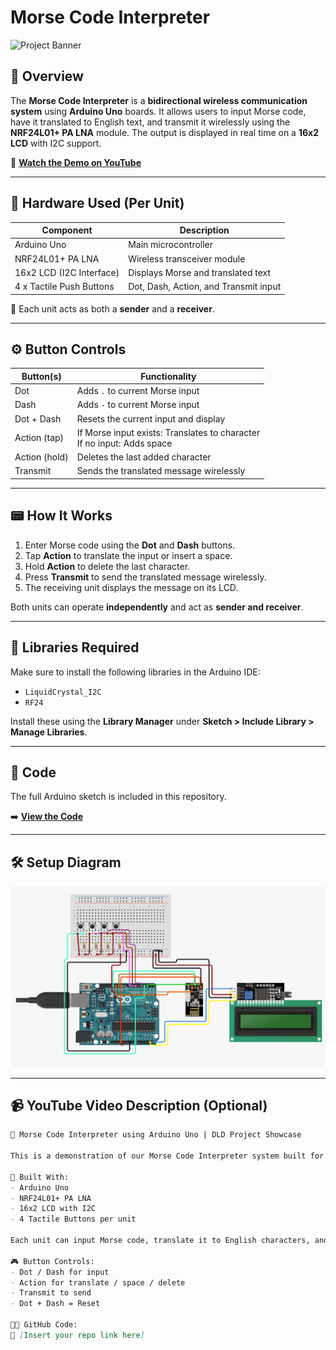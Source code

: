 # Morse Code Interpreter

![Project Banner](https://img.shields.io/badge/Arduino-Morse_Code_Interpreter-blue?style=for-the-badge&logo=arduino)

## 📡 Overview

The **Morse Code Interpreter** is a **bidirectional wireless communication system** using **Arduino Uno** boards. It allows users to input Morse code, have it translated to English text, and transmit it wirelessly using the **NRF24L01+ PA LNA** module. The output is displayed in real time on a **16x2 LCD** with I2C support.

🎥 [**Watch the Demo on YouTube**](https://www.youtube.com/watch?v=zYx_dkuq2mQ)

---

## 🧩 Hardware Used (Per Unit)

| Component                 | Description                            |
|--------------------------|----------------------------------------|
| Arduino Uno              | Main microcontroller                   |
| NRF24L01+ PA LNA         | Wireless transceiver module            |
| 16x2 LCD (I2C Interface) | Displays Morse and translated text     |
| 4 x Tactile Push Buttons | Dot, Dash, Action, and Transmit input  |

🔁 Each unit acts as both a **sender** and a **receiver**.

---

## ⚙️ Button Controls

| Button(s)     | Functionality                                                                 |
|---------------|--------------------------------------------------------------------------------|
| Dot           | Adds `.` to current Morse input                                               |
| Dash          | Adds `-` to current Morse input                                               |
| Dot + Dash    | Resets the current input and display                                          |
| Action (tap)  | If Morse input exists: Translates to character<br>If no input: Adds space     |
| Action (hold) | Deletes the last added character                                              |
| Transmit      | Sends the translated message wirelessly                                       |

---

## 📟 How It Works

1. Enter Morse code using the **Dot** and **Dash** buttons.
2. Tap **Action** to translate the input or insert a space.
3. Hold **Action** to delete the last character.
4. Press **Transmit** to send the translated message wirelessly.
5. The receiving unit displays the message on its LCD.

Both units can operate **independently** and act as **sender and receiver**.

---

## 🔧 Libraries Required

Make sure to install the following libraries in the Arduino IDE:

- `LiquidCrystal_I2C`
- `RF24`

Install these using the **Library Manager** under **Sketch > Include Library > Manage Libraries**.

---

## 💾 Code

The full Arduino sketch is included in this repository.

➡️ [**View the Code**](./main.ino)

---

## 🛠️ Setup Diagram

![Wiring Diagram](./Wiring_Diagram.png)

---

## 📹 YouTube Video Description (Optional)

```markdown
📡 Morse Code Interpreter using Arduino Uno | DLD Project Showcase

This is a demonstration of our Morse Code Interpreter system built for our DLD course.

🔧 Built With:
- Arduino Uno
- NRF24L01+ PA LNA
- 16x2 LCD with I2C
- 4 Tactile Buttons per unit

Each unit can input Morse code, translate it to English characters, and wirelessly transmit the message. The device also receives incoming transmissions and displays them on the LCD.

🎮 Button Controls:
- Dot / Dash for input
- Action for translate / space / delete
- Transmit to send
- Dot + Dash = Reset

👨‍💻 GitHub Code:
🔗 [Insert your repo link here]
